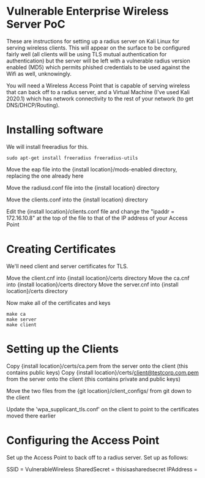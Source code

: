 # Vulnerable Enterprise Wireless Server PoC
These are instructions for setting up a radius server on Kali Linux for serving wireless clients. This will appear on the surface to be configured fairly well (all clients will be using TLS mutual authentication for authentication) but the server will be left with a vulnerable radius version enabled (MD5) which permits phished credentials to be used against the Wifi as well, unknowingly.

You will need a Wireless Access Point that is capable of serving wireless that can back off to a radius server, and a Virtual Machine (I've  used Kali 2020.1) which has network connectivity to the rest of your network (to get DNS/DHCP/Routing).

# Installing software
We will install freeradius for this.

`sudo apt-get install freeradius freeradius-utils`

Move the eap file into the {install location}/mods-enabled directory, replacing the one already here

Move the radiusd.conf file into the {install location} directory

Move the clients.conf into the {install location} directory

Edit the {install location}/clients.conf file and change the "ipaddr = 172.16.10.8" at the top of the file to that of the IP address of your Access Point

# Creating Certificates

We'll need client and server certificates for TLS. 

Move the client.cnf into {install location}/certs directory
Move the ca.cnf into {install location}/certs directory
Move the server.cnf into {install location}/certs directory

Now make all of the certificates and keys
```
make ca
make server
make client
```

# Setting up the Clients

Copy {install location}/certs/ca.pem from the server onto the client (this contains public keys)
Copy {install location}/certs/client@testcorp.com.pem from the server onto the client (this contains private and public keys)

Move the two files from the {git location}/client_configs/ from git down to the client

Update the 'wpa_supplicant_tls.conf' on the client to point to the certificates moved there earlier

# Configuring the Access Point

Set up the Access Point to back off to a radius server. Set up as follows:

SSID = VulnerableWireless
SharedSecret = thisisasharedsecret
IPAddress = <IP address of radius server>

